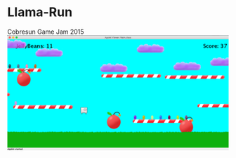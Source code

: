 # Llama-Run
Cobresun Game Jam 2015 
![ScreenShot](https://raw.githubusercontent.com/SunnyNagam/Llama-Run/master/ScreenShot.png)
